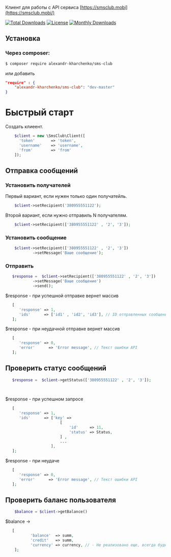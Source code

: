 Клиент для работы с API сервиса [https://smsclub.mobi](https://smsclub.mobi/)

[![Total Downloads](https://poser.pugx.org/alexandr-kharchenko/sms-club/downloads?format=flat-square)](https://packagist.org/packages/alexandr-kharchenko/sms-club)
[![License](https://poser.pugx.org/alexandr-kharchenko/sms-club/license?format=flat-square)](https://packagist.org/packages/alexandr-kharchenko/sms-club)
[![Monthly Downloads](https://poser.pugx.org/alexandr-kharchenko/sms-club/d/monthly?format=flat-square)](https://packagist.org/packages/alexandr-kharchenko/sms-club)

## Установка

### Через composer:

```bash
$ composer require alexandr-kharchenko/sms-club
```

или добавить

```json
"require" : {
    "alexandr-kharchenko/sms-club": "dev-master"
}
```

# Быстрый старт
Создать клиеент.
```php
    $client = new \SmsClub\Client([
      'token'       => 'token',
      'username'    => 'username',
      'from'        => 'from'
    ]);
```

## Отправка сообщений
### Установить получателей

Первый вариант, если нужен только один получатейль.

```php
    $client->setRecipient('380955551122');
```

Второй вариант, если нужно отправиль N получателям.

```php
    $client->setRecipient(['380955551122' , '2', '3']);
```

### Установить сообщение
```php
    $client->setRecipient(['380955551122' , '2', '3'])
            ->setMessage('Ваше сообщение');
```

### Отправить
```php
   $response =  $client->setRecipient(['380955551122' , '2', '3'])
            ->setMessage('Ваше сообщение')
            ->send();
```
$response - при успешной отправке вернет массив 

```php
   [
      'response' => 1,
      'ids'      => ['id1' , 'id2', 'id3'], // ID отправленных сообщений
   ];
```

$response - при неудачной отправке вернет массив 
```php
   [
      'response' => 0,
      'error'      => 'Error message', // Текст ошибки API
   ];
```

## Проверить статус сообщений

```php
   $response =  $client->getStatus(['380955551122' , '2', '3']);
   
           
```

$response - при успешном запросе
```php
   [
      'response' => 1,
      'ids'      => ['key' =>
                        [
                            'id'     => 11,
                            'status' => Status,
                        ] , 
                        ...
                    ], 
   ];
```

$response - при неудаче

```php
   [
      'response' => 0,
      'error'      => 'Error message', // Текст ошибки API
   ];
```

## Проверить баланс пользователя
```php
    $balance = $client->getBalance()
 ```
 $balance -> 
 
 ```php
    [
            'balance'  => summ,
            'credit'   => summ,
            'currency' => currency, // - Не реализовано еще, всегда будет Not found
     ];
 ```
